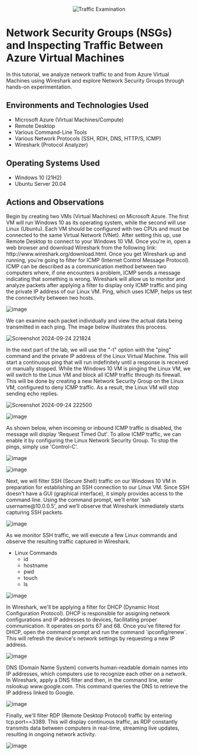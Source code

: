 <p align="center">
<img src="https://i.imgur.com/Ua7udoS.png" alt="Traffic Examination"/>
</p>

<h1>Network Security Groups (NSGs) and Inspecting Traffic Between Azure Virtual Machines</h1>
In this tutorial, we analyze network traffic to and from Azure Virtual Machines using Wireshark and explore Network Security Groups through hands-on experimentation. <br />




<h2>Environments and Technologies Used</h2>

- Microsoft Azure (Virtual Machines/Compute)
- Remote Desktop
- Various Command-Line Tools
- Various Network Protocols (SSH, RDH, DNS, HTTP/S, ICMP)
- Wireshark (Protocol Analyzer)

<h2>Operating Systems Used </h2>

- Windows 10 (21H2)
- Ubuntu Server 20.04

<h2>Actions and Observations</h2>

<p>Begin by creating two VMs (Virtual Machines) on Microsoft Azure. The first VM will run Windows 10 as its operating system, while the second will use Linux (Ubuntu). Each VM should be configured with two CPUs and must be connected to the same Virtual Network (VNet). After setting this up, use Remote Desktop to connect to your Windows 10 VM. Once you're in, open a web browser and download Wireshark from the following link: http://www.wireshark.org/download.html. Once you get Wireshark up and running, you're going to filter for ICMP (Internet Control Message Protocol). ICMP can be described as a communication method between two computers where, if one encounters a problem, ICMP sends a message indicating that something is wrong. Wireshark will allow us to monitor and analyze packets after applying a filter to display only ICMP traffic and ping the private IP address of our Linux VM. Ping, which uses ICMP, helps us test the connectivity between two hosts.
</p>

![image](https://github.com/user-attachments/assets/94f5a5b4-fe27-4b4e-8b9b-8ab57a5e059a)


<p>We can examine each packet individually and view the actual data being transmitted in each ping. The image below illustrates this process.</p>

![Screenshot 2024-09-24 221824](https://github.com/user-attachments/assets/90c4b20d-b8ff-4e32-84bc-d7abe312b426)


<p>In the next part of the lab, we will use the "-t" option with the "ping" command and the private IP address of the Linux Virtual Machine. This will start a continuous ping that will run indefinitely until a response is received or manually stopped. While the Windows 10 VM is pinging the Linux VM, we will switch to the Linux VM and block all ICMP traffic through its firewall. This will be done by creating a new Network Security Group on the Linux VM, configured to deny ICMP traffic. As a result, the Linux VM will stop sending echo replies.</p>



![Screenshot 2024-09-24 222500](https://github.com/user-attachments/assets/43fff794-d96a-49fb-ac4b-0991c14224dd)

![image](https://github.com/user-attachments/assets/f5c47158-82d5-44ee-9990-ca770b20bcbf)


<p> As shown below, when incoming or inbound ICMP traffic is disabled, the message will display 'Request Timed Out'. To allow ICMP traffic, we can enable it by configuring the Linux Network Security Group. To stop the pings, simply use 'Control-C'.</p>

![image](https://github.com/user-attachments/assets/31316832-57d9-4dae-a76c-7de06d2f60a6)

![image](https://github.com/user-attachments/assets/533f8a09-0e05-4f29-9e14-eb720d36da20)



<p>Next, we will filter SSH (Secure Shell) traffic on our Windows 10 VM in preparation for establishing an SSH connection to our Linux VM. Since SSH doesn't have a GUI (graphical interface), it simply provides access to the command line. Using the command prompt, we’ll enter 'ssh username@10.0.0.5', and we’ll observe that Wireshark immediately starts capturing SSH packets.</p>


![image](https://github.com/user-attachments/assets/eb58b4df-bd32-4e98-ac0d-54201099e958)



<p> As we monitor SSH traffic, we will execute a few Linux commands and observe the resulting traffic captured in Wireshark.

* Linux Commands
  * id
  * hostname
  * pwd
  * touch 
  * ls
<p/>


![image](https://github.com/user-attachments/assets/c0df6743-b7e0-4250-ac0e-04964aff9c9b)

<p>
In Wireshark, we'll be applying a filter for DHCP (Dynamic Host Configuration Protocol). DHCP is responsible for assigning network configurations and IP addresses to devices, facilitating proper communication. It operates on ports 67 and 68. Once you've filtered for DHCP, open the command prompt and run the command `ipconfig/renew`. This will refresh the device's network settings by requesting a new IP address.</p>

![image](https://github.com/user-attachments/assets/e058d3c9-7046-4a39-8879-696628835fb4)

<p>DNS (Domain Name System) converts human-readable domain names into IP addresses, which computers use to recognize each other on a network. In Wireshark, apply a DNS filter and then, in the command line, enter nslookup www.google.com. This command queries the DNS to retrieve the IP address linked to Google.</p>

![image](https://github.com/user-attachments/assets/fa97e09d-929f-4274-9025-d13c65b2ece9)

<p>Finally, we'll filter RDP (Remote Desktop Protocol) traffic by entering tcp.port==3389. This will display continuous traffic, as RDP constantly transmits data between computers in real-time, streaming live updates, resulting in ongoing network activity.</p>

![image](https://github.com/user-attachments/assets/83f4942a-ea59-4866-b90d-6866f603d1e2)


















